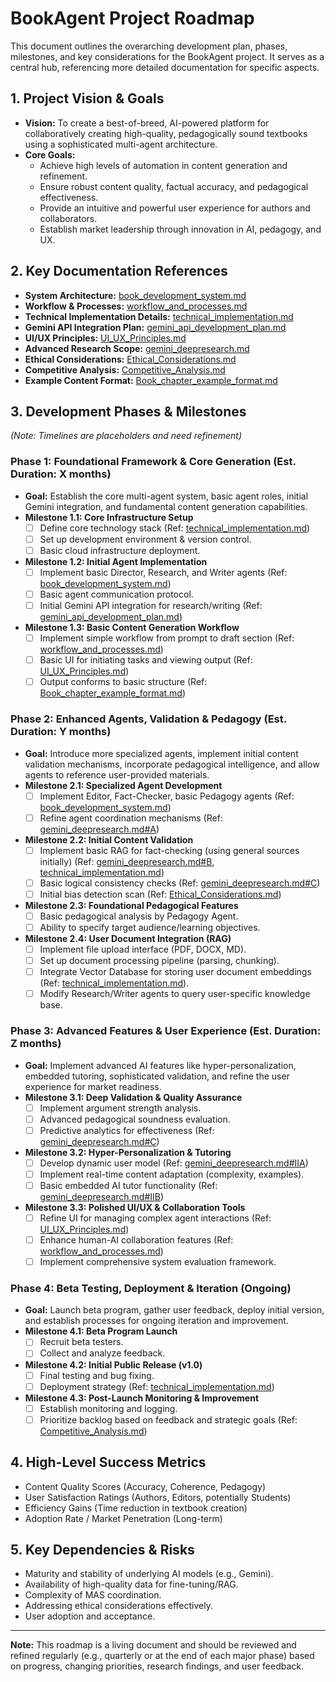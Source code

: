 # BookAgent Project Roadmap

This document outlines the overarching development plan, phases, milestones, and key considerations for the BookAgent project. It serves as a central hub, referencing more detailed documentation for specific aspects.

## 1. Project Vision & Goals

*   **Vision:** To create a best-of-breed, AI-powered platform for collaboratively creating high-quality, pedagogically sound textbooks using a sophisticated multi-agent architecture.
*   **Core Goals:**
    *   Achieve high levels of automation in content generation and refinement.
    *   Ensure robust content quality, factual accuracy, and pedagogical effectiveness.
    *   Provide an intuitive and powerful user experience for authors and collaborators.
    *   Establish market leadership through innovation in AI, pedagogy, and UX.

## 2. Key Documentation References

*   **System Architecture:** [book_development_system.md](./book_development_system.md)
*   **Workflow & Processes:** [workflow_and_processes.md](./workflow_and_processes.md)
*   **Technical Implementation Details:** [technical_implementation.md](./technical_implementation.md)
*   **Gemini API Integration Plan:** [gemini_api_development_plan.md](./gemini_api_development_plan.md)
*   **UI/UX Principles:** [UI_UX_Principles.md](./UI_UX_Principles.md)
*   **Advanced Research Scope:** [gemini_deepresearch.md](./gemini_deepresearch.md)
*   **Ethical Considerations:** [Ethical_Considerations.md](./Ethical_Considerations.md)
*   **Competitive Analysis:** [Competitive_Analysis.md](./Competitive_Analysis.md)
*   **Example Content Format:** [Book_chapter_example_format.md](./Book_chapter_example_format.md)

## 3. Development Phases & Milestones

*(Note: Timelines are placeholders and need refinement)*

### Phase 1: Foundational Framework & Core Generation (Est. Duration: X months)

*   **Goal:** Establish the core multi-agent system, basic agent roles, initial Gemini integration, and fundamental content generation capabilities.
*   **Milestone 1.1: Core Infrastructure Setup**
    *   [ ] Define core technology stack (Ref: [technical_implementation.md](./technical_implementation.md))
    *   [ ] Set up development environment & version control.
    *   [ ] Basic cloud infrastructure deployment.
*   **Milestone 1.2: Initial Agent Implementation**
    *   [ ] Implement basic Director, Research, and Writer agents (Ref: [book_development_system.md](./book_development_system.md))
    *   [ ] Basic agent communication protocol.
    *   [ ] Initial Gemini API integration for research/writing (Ref: [gemini_api_development_plan.md](./gemini_api_development_plan.md))
*   **Milestone 1.3: Basic Content Generation Workflow**
    *   [ ] Implement simple workflow from prompt to draft section (Ref: [workflow_and_processes.md](./workflow_and_processes.md))
    *   [ ] Basic UI for initiating tasks and viewing output (Ref: [UI_UX_Principles.md](./UI_UX_Principles.md))
    *   [ ] Output conforms to basic structure (Ref: [Book_chapter_example_format.md](./Book_chapter_example_format.md))

### Phase 2: Enhanced Agents, Validation & Pedagogy (Est. Duration: Y months)

*   **Goal:** Introduce more specialized agents, implement initial content validation mechanisms, incorporate pedagogical intelligence, and allow agents to reference user-provided materials.
*   **Milestone 2.1: Specialized Agent Development**
    *   [ ] Implement Editor, Fact-Checker, basic Pedagogy agents (Ref: [book_development_system.md](./book_development_system.md))
    *   [ ] Refine agent coordination mechanisms (Ref: [gemini_deepresearch.md#A](./gemini_deepresearch.md#A))
*   **Milestone 2.2: Initial Content Validation**
    *   [ ] Implement basic RAG for fact-checking (using general sources initially) (Ref: [gemini_deepresearch.md#B](./gemini_deepresearch.md#B), [technical_implementation.md](./technical_implementation.md))
    *   [ ] Basic logical consistency checks (Ref: [gemini_deepresearch.md#C](./gemini_deepresearch.md#C))
    *   [ ] Initial bias detection scan (Ref: [Ethical_Considerations.md](./Ethical_Considerations.md))
*   **Milestone 2.3: Foundational Pedagogical Features**
    *   [ ] Basic pedagogical analysis by Pedagogy Agent.
    *   [ ] Ability to specify target audience/learning objectives.
*   **Milestone 2.4: User Document Integration (RAG)**
    *   [ ] Implement file upload interface (PDF, DOCX, MD).
    *   [ ] Set up document processing pipeline (parsing, chunking).
    *   [ ] Integrate Vector Database for storing user document embeddings (Ref: [technical_implementation.md](./technical_implementation.md)).
    *   [ ] Modify Research/Writer agents to query user-specific knowledge base.

### Phase 3: Advanced Features & User Experience (Est. Duration: Z months)

*   **Goal:** Implement advanced AI features like hyper-personalization, embedded tutoring, sophisticated validation, and refine the user experience for market readiness.
*   **Milestone 3.1: Deep Validation & Quality Assurance**
    *   [ ] Implement argument strength analysis.
    *   [ ] Advanced pedagogical soundness evaluation.
    *   [ ] Predictive analytics for effectiveness (Ref: [gemini_deepresearch.md#C](./gemini_deepresearch.md#C))
*   **Milestone 3.2: Hyper-Personalization & Tutoring**
    *   [ ] Develop dynamic user model (Ref: [gemini_deepresearch.md#IIA](./gemini_deepresearch.md#IIA))
    *   [ ] Implement real-time content adaptation (complexity, examples).
    *   [ ] Basic embedded AI tutor functionality (Ref: [gemini_deepresearch.md#IIB](./gemini_deepresearch.md#IIB))
*   **Milestone 3.3: Polished UI/UX & Collaboration Tools**
    *   [ ] Refine UI for managing complex agent interactions (Ref: [UI_UX_Principles.md](./UI_UX_Principles.md))
    *   [ ] Enhance human-AI collaboration features (Ref: [workflow_and_processes.md](./workflow_and_processes.md))
    *   [ ] Implement comprehensive system evaluation framework.

### Phase 4: Beta Testing, Deployment & Iteration (Ongoing)

*   **Goal:** Launch beta program, gather user feedback, deploy initial version, and establish processes for ongoing iteration and improvement.
*   **Milestone 4.1: Beta Program Launch**
    *   [ ] Recruit beta testers.
    *   [ ] Collect and analyze feedback.
*   **Milestone 4.2: Initial Public Release (v1.0)**
    *   [ ] Final testing and bug fixing.
    *   [ ] Deployment strategy (Ref: [technical_implementation.md](./technical_implementation.md))
*   **Milestone 4.3: Post-Launch Monitoring & Improvement**
    *   [ ] Establish monitoring and logging.
    *   [ ] Prioritize backlog based on feedback and strategic goals (Ref: [Competitive_Analysis.md](./Competitive_Analysis.md))

## 4. High-Level Success Metrics

*   Content Quality Scores (Accuracy, Coherence, Pedagogy)
*   User Satisfaction Ratings (Authors, Editors, potentially Students)
*   Efficiency Gains (Time reduction in textbook creation)
*   Adoption Rate / Market Penetration (Long-term)

## 5. Key Dependencies & Risks

*   Maturity and stability of underlying AI models (e.g., Gemini).
*   Availability of high-quality data for fine-tuning/RAG.
*   Complexity of MAS coordination.
*   Addressing ethical considerations effectively.
*   User adoption and acceptance.

---

**Note:** This roadmap is a living document and should be reviewed and refined regularly (e.g., quarterly or at the end of each major phase) based on progress, changing priorities, research findings, and user feedback.
